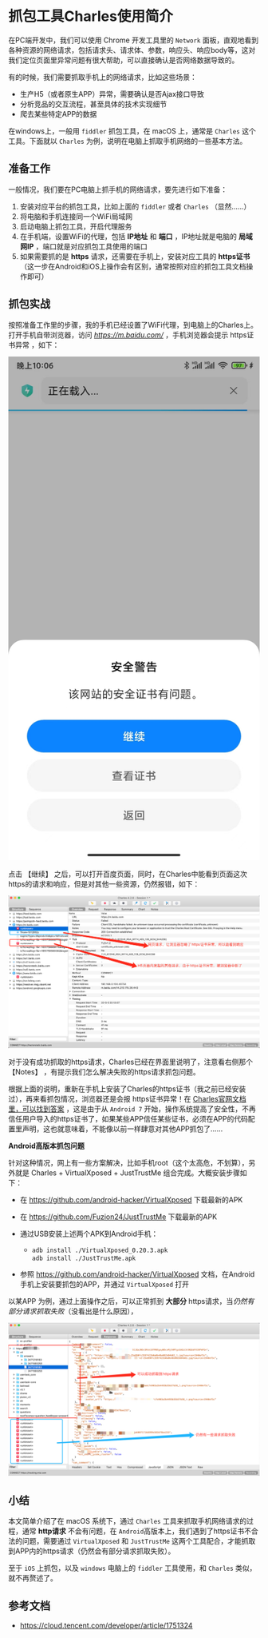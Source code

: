 # 抓包工具Charles使用简介



在PC端开发中，我们可以使用 Chrome 开发工具里的 `Network` 面板，直观地看到各种资源的网络请求，包括请求头、请求体、参数，响应头、响应body等，这对我们定位页面里异常问题有很大帮助，可以直接确认是否网络数据导致的。

有的时候，我们需要抓取手机上的网络请求，比如这些场景：

* 生产H5（或者原生APP）异常，需要确认是否Ajax接口导致
* 分析竞品的交互流程，甚至具体的技术实现细节
* 爬去某些特定APP的数据

在windows上，一般用 `fiddler`  抓包工具，在 macOS 上，通常是 `Charles` 这个工具。下面就以 `Charles` 为例，说明在电脑上抓取手机网络的一些基本方法。



## 准备工作

一般情况，我们要在PC电脑上抓手机的网络请求，要先进行如下准备：

1. 安装对应平台的抓包工具，比如上面的 `fiddler` 或者 `Charles` （显然……）
2. 将电脑和手机连接同一个WiFi局域网
3. 启动电脑上抓包工具，开启代理服务
4. 在手机端，设置WiFi的代理，包括 **IP地址** 和 **端口** ，IP地址就是电脑的 **局域网IP** ，端口就是对应抓包工具使用的端口
5. 如果需要抓的是 **https** 请求，还需要在手机上，安装对应工具的 **https证书** （这一步在Android和iOS上操作会有区别，通常按照对应的抓包工具文档操作即可）



## 抓包实战



按照准备工作里的步骤，我的手机已经设置了WiFi代理，到电脑上的Charles上。打开手机自带浏览器，访问 *https://m.baidu.com/* ，手机浏览器会提示 https证书异常 ，如下：

![手机浏览器提示https证书异常](./charles-2.jpg)

点击 【继续】 之后，可以打开百度页面，同时，在Charles中能看到页面这次https的请求和响应，但是对其他一些资源，仍然报错，如下：

![charles抓取手机浏览器https](./charles-4.png)

对于没有成功抓取的https请求，Charles已经在界面里说明了，注意看右侧那个 【Notes】 ，有提示我们怎么解决失败的https请求抓包问题。

根据上面的说明，重新在手机上安装了Charles的https证书（我之前已经安装过），再来看抓包情况，浏览器还是会报 https证书异常！在 [Charles官网文档里，可以找到答案](https://www.charlesproxy.com/documentation/using-charles/ssl-certificates/) ，这是由于从 `Android 7` 开始，操作系统提高了安全性，不再信任用户导入的https证书了，如果某些APP信任某些证书，必须在APP的代码配置里声明，这也就意味着，不能像以前一样肆意对其他APP抓包了……

**Android高版本抓包问题** 

针对这种情况，网上有一些方案解决，比如手机root（这个太高危，不划算），另外就是 Charles + VirtualXposed + JustTrustMe 组合完成。大概安装步骤如下：

* 在 https://github.com/android-hacker/VirtualXposed 下载最新的APK

* 在 https://github.com/Fuzion24/JustTrustMe 下载最新的APK

* 通过USB安装上述两个APK到Android手机：

  * ```shell
    adb install ./VirtualXposed_0.20.3.apk
    adb install ./JustTrustMe.apk
    ```

* 参照 https://github.com/android-hacker/VirtualXposed 文档，在Android手机上安装要抓包的APP，并通过 `VirtualXposed` 打开

以某APP 为例，通过上面操作之后，可以正常抓到 **大部分** https请求，当*仍然有部分请求抓取失败*（没看出是什么原因），

![知乎APP抓包](./charles-5.png)



## 小结

本文简单介绍了在 macOS 系统下，通过 `Charles` 工具来抓取手机网络请求的过程，通常 **http请求** 不会有问题，在 `Android`高版本上，我们遇到了https证书不合法的问题，需要通过 `VirtualXposed` 和 `JustTrustMe` 这两个工具配合，才能抓取到APP内的https请求（仍然会有部分请求抓取失败）。

至于 `iOS` 上抓包，以及 `windows` 电脑上的 `fiddler` 工具使用，和 `Charles` 类似，就不再赘述了。



## 参考文档

* https://cloud.tencent.com/developer/article/1751324 


